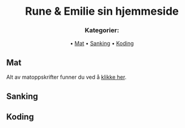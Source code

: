 <h1 align="center">
 <br>
  Rune & Emilie sin hjemmeside  
</h1>

<h3 align="center">
 <strong> Kategorier:</strong>
</h3>


<p align="center">
 • <a href="#mat">Mat</a> • <a href="#sanking">Sanking</a> • <a href="#koding">Koding</a>
</p>


## Mat
Alt av matoppskrifter funner du ved å [klikke her](./mat/oppskrifter.md).
 
## Sanking
  
## Koding

